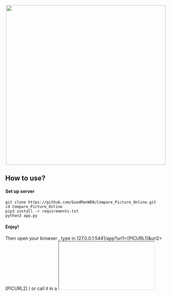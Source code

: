 <p align="center"><img width="500"src="https://github.com/GoodManWEN/Compare_Picture_Online/blob/master/logo/LOGO.png"></p>


## How to use?

#### Set up server

    git clone https://github.com/GoodManWEN/Compare_Picture_Online.git
    cd Compare_Picture_Online
    pip3 install -r requirements.txt
    python3 app.py

#### Enjoy!
Then open your browser , type in 127.0.0.1:5441/app?url1=[PICURL1]&url2=[PICURL2]
 / or call it in a <iframe>.
    
#### e.g.
There's two picture routed by default in debug mod,
so you can access demo by this url:
    
    http://127.0.0.1:5441/app?url1=http://127.0.0.1:5441/pic1.jpg&url2=http://127.0.0.1:5441/pic2.jpg
    
remember to turn off 'debug' option in production.
    
## Demo url
#### API
https://compare.nazorip.site/app

![](https://github.com/GoodManWEN/Compare_Picture_Online/blob/master/test/screenshot.jpg)
